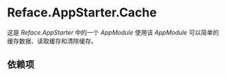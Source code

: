 # Reface.AppStarter.Cache

这是 *Reface.AppStarter* 中的一个 *AppModule*
使用该 *AppModule* 可以简单的缓存数据、读取缓存和清除缓存。

## 依赖项


